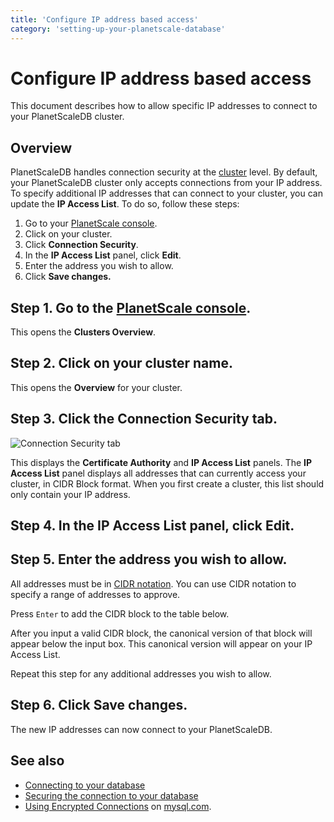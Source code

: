 ```yaml
---
title: 'Configure IP address based access'
category: 'setting-up-your-planetscale-database'
---
```


# Configure IP address based access

This document describes how to allow specific IP addresses to connect to your PlanetScaleDB cluster.

## Overview

PlanetScaleDB handles connection security at the [cluster](clusters) level. By default, your PlanetScaleDB cluster only accepts connections from your IP address. To specify additional IP addresses that can connect to your cluster, you can update the **IP Access List**. To do so, follow these steps:

1. Go to your [PlanetScale console](https://console.planetscale.com).
1. Click on your cluster.
1. Click **Connection Security**.
1. In the **IP Access List** panel, click **Edit**.
1. Enter the address you wish to allow.
1. Click **Save changes.**

## Step 1. Go to the [PlanetScale console](https://console.planetscale.com).

This opens the **Clusters Overview**.

## Step 2. Click on your cluster name.

This opens the **Overview** for your cluster.

## Step 3. Click the **Connection Security** tab.

![Connection Security tab](/img/docs/connection-security-tab.png)

This displays the **Certificate Authority** and **IP Access List** panels. The **IP Access List** panel displays all addresses that can currently access your cluster, in CIDR Block format. When you first create a cluster, this list should only contain your IP address.

## Step 4. In the **IP Access List** panel, click **Edit**.

## Step 5. Enter the address you wish to allow.

All addresses must be in [CIDR notation](https://en.wikipedia.org/wiki/Classless_Inter-Domain_Routing#CIDR_notation). You can use CIDR notation to specify a range of addresses to approve.

Press `Enter` to add the CIDR block to the table below.

After you input a valid CIDR block, the canonical version of that block will appear below the input box. This canonical version will appear on your IP Access List.

Repeat this step for any additional addresses you wish to allow.

## Step 6. Click **Save changes.**

The new IP addresses can now connect to your PlanetScaleDB.

## See also

- [Connecting to your database](connecting-to-db)
- [Securing the connection to your database](secure-connection)
- [Using Encrypted Connections](https://dev.mysql.com/doc/refman/5.7/en/encrypted-connections.html) on [mysql.com](https://dev.mysql.com).
